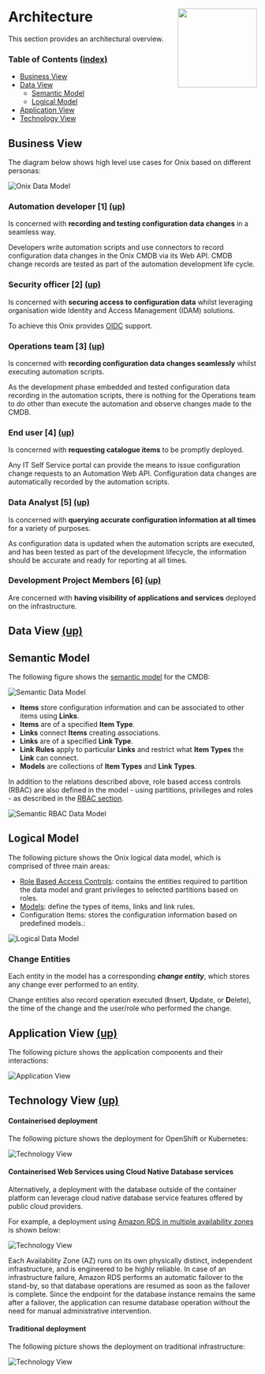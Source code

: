 # Architecture <img src="./pics/ox.png" width="160" height="160" align="right">

This section provides an architectural overview.

<a name="toc"></a>
### Table of Contents [(index)](./../readme.md)

- [Business View](#business-view)
- [Data View](#data-view)
  - [Semantic Model](#semantic-model)
  - [Logical Model](#logical-model)
- [Application View](#application-view)
- [Technology View](#technology-view)

<a name="business-view"></a>
## Business View

The diagram below shows high level use cases for Onix based on different personas: 

![Onix Data Model](./pics/onix_arc.png "Onix Architecture") 

### Automation developer [1] [(up)](#toc)
 
Is concerned with **recording and testing configuration data changes** in a seamless way.

Developers write automation scripts and use connectors to record configuration data changes in the Onix CMDB via its Web API.
CMDB change records are tested as part of the automation development life cycle.

### Security officer [2] [(up)](#toc)
 
Is concerned with **securing access to configuration data** whilst leveraging organisation wide Identity and Access Management (IDAM) solutions.

To achieve this Onix provides [OIDC](https://openid.net/connect/) support.

### Operations team [3] [(up)](#toc)

Is concerned with **recording configuration data changes seamlessly** whilst executing automation scripts. 

As the development phase embedded and tested configuration data recording in the automation scripts, there is nothing for the Operations team to do other than execute the automation and observe changes made to the CMDB.

### End user [4] [(up)](#toc)

Is concerned with **requesting catalogue items** to be promptly deployed.

Any IT Self Service portal can provide the means to issue configuration change requests to an Automation Web API.
Configuration data changes are automatically recorded by the automation scripts.

### Data Analyst [5] [(up)](#toc)

Is concerned with **querying accurate configuration information at all times** for a variety of purposes.

As configuration data is updated when the automation scripts are executed, and has been tested as part of the development lifecycle, the information should be accurate and ready for reporting at all times.

### Development Project Members [6] [(up)](#toc)

Are concerned with **having visibility of applications and services** deployed on the infrastructure.

<a name="data-view"></a>
## Data View [(up)](#toc)

<a name="semantic-model"></a>
## Semantic Model 

The following figure shows the [semantic model](https://en.wikipedia.org/wiki/Semantic_data_model) for the CMDB:
 
![Semantic Data Model](./pics/semantic_model.png "Onix Semantic Data Model")

- **Items** store configuration information and can be associated to other items using **Links**.
- **Items** are of a specified **Item Type**.
- **Links** connect **Items** creating associations.
- **Links** are of a specified **Link Type**.
- **Link Rules** apply to particular **Links** and restrict what **Item Types** the **Link** can connect.
- **Models** are collections of **Item Types** and **Link Types**.

In addition to the relations described above, role based access controls (RBAC) are also defined in the model - using partitions, privileges and roles - as described in the [RBAC section](./rbac.md#semantic-model).

![Semantic RBAC Data Model](./pics/semantic_rbac_model.png "Onix Semantic RBAC Data Model")

<a name="logical-model"></a>
## Logical Model

The following picture shows the Onix logical data model, which is comprised of three main areas:
- [Role Based Access Controls](./rbac.md): contains the entities required to partition the data model and grant privileges to selected partitions based on roles.
- [Models](../models/readme.md): define the types of items, links and link rules.
- Configuration Items: stores the configuration information based on predefined models.:

![Logical Data Model](./pics/logical_model.png "Onix Logical Data Model")

### Change Entities

Each entity in the model has a corresponding ___change entity___, which stores any change ever performed to an entity. 

Change entities also record operation executed (**I**nsert, **U**pdate, or **D**elete), the time of the change and the user/role who performed the change.

<a name="application-view"></a>
## Application View [(up)](#toc)

The following picture shows the application components and their interactions:

![Application View](./pics/application_view.png "Application View") 

<a name="technology-view"></a>
## Technology View [(up)](#toc)

#### Containerised deployment

The following picture shows the deployment for OpenShift or Kubernetes:

![Technology View](./pics/openshift.png "Technology View - Containerised") 


#### Containerised Web Services using Cloud Native Database services

Alternatively, a deployment with the database outside of the container platform can leverage cloud native database service features offered by public cloud providers.

For example, a deployment using [Amazon RDS in multiple availability zones](https://aws.amazon.com/rds/details/multi-az/) is shown below:

![Technology View](./pics/openshift_ext_db.png "Technology View - Containerised - External DB")

Each Availability Zone (AZ) runs on its own physically distinct, independent infrastructure, and is engineered to be highly reliable. In case of an infrastructure failure, Amazon RDS performs an automatic failover to the stand-by, so that database operations are resumed as soon as the failover is complete. Since the endpoint for the database instance remains the same after a failover, the application can resume database operation without the need for manual administrative intervention.

#### Traditional deployment

The following picture shows the deployment on traditional infrastructure:

![Technology View](./pics/technology_view.png "Technology View - Traditional") 

